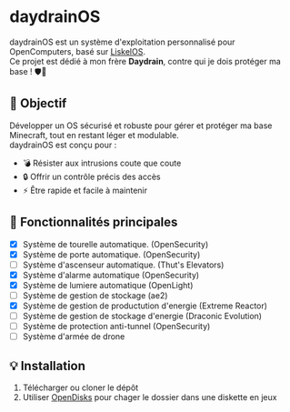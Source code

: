# daydrainOS

daydrainOS est un système d'exploitation personnalisé pour OpenComputers, basé sur [LiskelOS](https://github.com/cyntachs/LiskelOS).  
Ce projet est dédié à mon frère **Daydrain**, contre qui je dois protéger ma base ! 🛡️🏰

## 🎯 Objectif

Développer un OS sécurisé et robuste pour gérer et protéger ma base Minecraft, tout en restant léger et modulable.  
daydrainOS est conçu pour :

- 💣 Résister aux intrusions coute que coute
- 🔒 Offrir un contrôle précis des accès
- ⚡ Être rapide et facile à maintenir

## 🚀 Fonctionnalités principales

- [x] Système de tourelle automatique. (OpenSecurity)
- [x] Système de porte automatique. (OpenSecurity)
- [ ] Système d'ascenseur automatique. (Thut's Elevators)
- [x] Système d'alarme automatique (OpenSecurity)
- [x] Système de lumiere automatique (OpenLight)
- [ ] Système de gestion de stockage (ae2)
- [X] Système de gestion de productution d'energie (Extreme Reactor)
- [ ] Système de gestion de stockage d'energie (Draconic Evolution)
- [ ] Système de protection anti-tunnel (OpenSecurity)
- [ ] Système d'armée de drone 

## 💡 Installation

1. Télécharger ou cloner le dépôt 
2. Utiliser [OpenDisks](https://legacy.curseforge.com/minecraft/mc-mods/opendisks) pour chager le dossier dans une diskette en jeux
